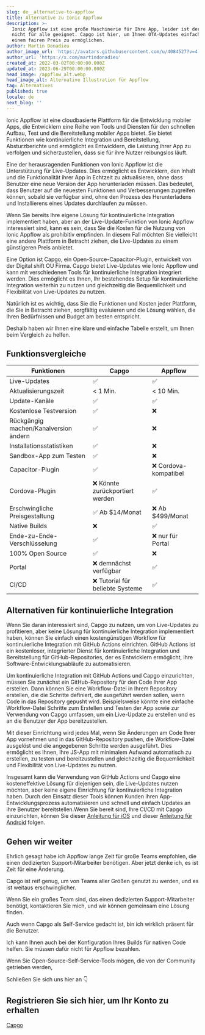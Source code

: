 ```yaml
---
slug: de__alternative-to-appflow
title: Alternative zu Ionic Appflow
description: >-
  Ionic Appflow ist eine große Maschinerie für Ihre App, leider ist der Preis
  nicht für alle geeignet. Capgo ist hier, um Ihnen OTA-Updates einfach und zu
  einem fairen Preis zu ermöglichen.
author: Martin Donadieu
author_image_url: 'https://avatars.githubusercontent.com/u/4084527?v=4'
author_url: 'https://x.com/martindonadieu'
created_at: 2022-03-02T00:00:00.000Z
updated_at: 2023-06-29T00:00:00.000Z
head_image: /appflow_alt.webp
head_image_alt: Alternative Illustration für Appflow
tag: Alternatives
published: true
locale: de
next_blog: ''
---
```


Ionic Appflow ist eine cloudbasierte Plattform für die Entwicklung mobiler Apps, die Entwicklern eine Reihe von Tools und Diensten für den schnellen Aufbau, Test und die Bereitstellung mobiler Apps bietet. Sie bietet Funktionen wie kontinuierliche Integration und Bereitstellung, Absturzberichte und ermöglicht es Entwicklern, die Leistung ihrer App zu verfolgen und sicherzustellen, dass sie für ihre Nutzer reibungslos läuft.

Eine der herausragenden Funktionen von Ionic Appflow ist die Unterstützung für Live-Updates. Dies ermöglicht es Entwicklern, den Inhalt und die Funktionalität ihrer App in Echtzeit zu aktualisieren, ohne dass Benutzer eine neue Version der App herunterladen müssen. Das bedeutet, dass Benutzer auf die neuesten Funktionen und Verbesserungen zugreifen können, sobald sie verfügbar sind, ohne den Prozess des Herunterladens und Installierens eines Updates durchlaufen zu müssen.

Wenn Sie bereits Ihre eigene Lösung für kontinuierliche Integration implementiert haben, aber an der Live-Update-Funktion von Ionic Appflow interessiert sind, kann es sein, dass Sie die Kosten für die Nutzung von Ionic Appflow als prohibitiv empfinden. In diesem Fall möchten Sie vielleicht eine andere Plattform in Betracht ziehen, die Live-Updates zu einem günstigeren Preis anbietet.

Eine Option ist Capgo, ein Open-Source-Capacitor-Plugin, entwickelt von der Digital shift OU Firma. Capgo bietet Live-Updates wie Ionic Appflow und kann mit verschiedenen Tools für kontinuierliche Integration integriert werden. Dies ermöglicht es Ihnen, Ihr bestehendes Setup für kontinuierliche Integration weiterhin zu nutzen und gleichzeitig die Bequemlichkeit und Flexibilität von Live-Updates zu nutzen.

Natürlich ist es wichtig, dass Sie die Funktionen und Kosten jeder Plattform, die Sie in Betracht ziehen, sorgfältig evaluieren und die Lösung wählen, die Ihren Bedürfnissen und Budget am besten entspricht.

Deshalb haben wir Ihnen eine klare und einfache Tabelle erstellt, um Ihnen beim Vergleich zu helfen.

## Funktionsvergleiche

| Funktionen | Capgo | Appflow |
| --- | --- | --- |
| Live-Updates | ✅ | ✅ |
| Aktualisierungszeit | < 1 Min. | < 10 Min. |
| Update-Kanäle | ✅ | ✅ |
| Kostenlose Testversion | ✅ | ❌ |
| Rückgängig machen/Kanalversion ändern | ✅ | ❌ |
| Installationsstatistiken | ✅ | ❌ |
| Sandbox-App zum Testen | ✅ | ❌ |
| Capacitor-Plugin | ✅ | ❌ Cordova-kompatibel |
| Cordova-Plugin | ❌ Könnte zurückportiert werden | ✅ |
| Erschwingliche Preisgestaltung | ✅ Ab $14/Monat | ❌ Ab $499/Monat |
| Native Builds | ❌ | ✅ |
| Ende-zu-Ende-Verschlüsselung | ✅ | ❌ nur für Portal |
| 100% Open Source | ✅ | ❌ |
| Portal | ❌ demnächst verfügbar | ✅ |
| CI/CD | ❌ Tutorial für beliebte Systeme | ✅ |

## Alternativen für kontinuierliche Integration

Wenn Sie daran interessiert sind, Capgo zu nutzen, um von Live-Updates zu profitieren, aber keine Lösung für kontinuierliche Integration implementiert haben, können Sie einfach einen kostengünstigen Workflow für kontinuierliche Integration mit GitHub Actions einrichten. GitHub Actions ist ein kostenloser, integrierter Dienst für kontinuierliche Integration und Bereitstellung für GitHub-Repositories, der es Entwicklern ermöglicht, ihre Software-Entwicklungsabläufe zu automatisieren.

Um kontinuierliche Integration mit GitHub Actions und Capgo einzurichten, müssen Sie zunächst ein GitHub-Repository für den Code Ihrer App erstellen. Dann können Sie eine Workflow-Datei in Ihrem Repository erstellen, die die Schritte definiert, die ausgeführt werden sollen, wenn Code in das Repository gepusht wird. Beispielsweise könnte eine einfache Workflow-Datei Schritte zum Erstellen und Testen der App sowie zur Verwendung von Capgo umfassen, um ein Live-Update zu erstellen und es an die Benutzer der App bereitzustellen.

Mit dieser Einrichtung wird jedes Mal, wenn Sie Änderungen am Code Ihrer App vornehmen und in das GitHub-Repository pushen, die Workflow-Datei ausgelöst und die angegebenen Schritte werden ausgeführt. Dies ermöglicht es Ihnen, Ihre JS-App mit minimalem Aufwand automatisch zu erstellen, zu testen und bereitzustellen und gleichzeitig die Bequemlichkeit und Flexibilität von Live-Updates zu nutzen.

Insgesamt kann die Verwendung von GitHub Actions und Capgo eine kosteneffektive Lösung für diejenigen sein, die Live-Updates nutzen möchten, aber keine eigene Einrichtung für kontinuierliche Integration haben. Durch den Einsatz dieser Tools können Kunden ihren App-Entwicklungsprozess automatisieren und schnell und einfach Updates an ihre Benutzer bereitstellen.Wenn Sie bereit sind, Ihre CI/CD mit Capgo einzurichten, können Sie dieser [Anleitung für iOS](https://capgoapp/blog/automatic-capacitor-ios-build-github-action/) und dieser [Anleitung für Android](https://capgoapp/blog/automatic-capacitor-android-build-github-action/) folgen.

## Gehen wir weiter

Ehrlich gesagt habe ich Appflow lange Zeit für große Teams empfohlen, die einen dedizierten Support-Mitarbeiter benötigen. Aber jetzt denke ich, es ist Zeit für eine Änderung.

Capgo ist reif genug, um von Teams aller Größen genutzt zu werden, und es ist weitaus erschwinglicher.

Wenn Sie ein großes Team sind, das einen dedizierten Support-Mitarbeiter benötigt, kontaktieren Sie mich, und wir können gemeinsam eine Lösung finden.

Auch wenn Capgo als Self-Service gedacht ist, bin ich wirklich präsent für die Benutzer.

Ich kann Ihnen auch bei der Konfiguration Ihres Builds für nativen Code helfen. Sie müssen dafür nicht für Appflow bezahlen.

Wenn Sie Open-Source-Self-Service-Tools mögen, die von der Community getrieben werden,

Schließen Sie sich uns hier an 👇

## Registrieren Sie sich hier, um Ihr Konto zu erhalten

[Capgo](/register/)